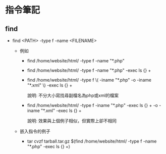 指令筆記
===========

## find
* find &lt;PATH&gt; -type f -name &lt;FILENAME&gt;
	* 例如
		* find /home/website/html/ -type f -name "*.php"
		* find /home/website/html/ -type f -name "*.php" -exec ls {} +
		* find /home/website/html/ -type f \\( -iname "\*.php" -o -iname "\*.xml" \\) -exec ls {} +
		
			說明: 不分大小寫找尋副檔名為php或xml的檔案
			
		* find /home/website/html/ -type f -iname "\*.php" -exec ls {} + -o -iname "\*.xml" -exec ls {} +
			
			說明: 效果與上個例子相似，但實際上卻不相同
		
	* 嵌入指令的例子
		* tar cvzf tarball.tar.gz $(find /home/website/html/ -type f -name "*.php" -exec ls {} +)




